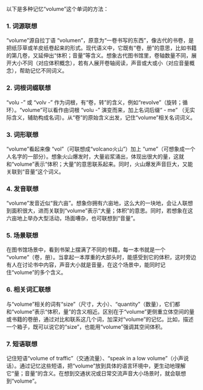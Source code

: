 以下是多种记忆“volume”这个单词的方法：
### 1. 词源联想
“volume”源自拉丁语 “volumen”，原意为“一卷书写的东西”，像古代的书卷，是把纸莎草或羊皮纸卷起来的形式。现代语义中，它既有“卷，册”的意思，比如书籍的第几卷，又延伸出“体积；音量”等含义。想象古代图书馆里，卷轴数量不同，展开大小不同（对应体积概念），若有人展开卷轴阅读，声音或大或小（对应音量概念），帮助记忆不同词义。
### 2. 词根词缀联想
“volu -” 或 “volv -” 作为词根，有“卷，转”的含义，例如“revolve”（旋转；循环）。“volume”可以看作由词根 “volu -” 演变而来，加上名词后缀“ - me” （无实际含义，辅助构成名词）。从“卷”的原始含义出发，记住“volume”相关名词词义。
### 3. 词形联想
“volume”看起来像 “vol”（可联想成“volcano火山”）加上 “ume”（可想象成一个人名字的一部分）。想象火山爆发时，大量岩浆涌出，体现出很大的量，这就和“volume”表示“体积；大量”的意思联系起来。同时，火山爆发声音巨大，又能关联到“音量”这个词义。
### 4. 发音联想
“volume”发音近似“我六亩”。想象你拥有六亩地，这么大的一块地，会让人联想到面积很大，进而关联到“volume”表示“大量；体积”的意思。同时，若想象在这六亩地上举办大型活动，场面嘈杂，也可联想到“音量”。
### 5. 场景联想
在图书馆场景中，看到书架上摆满了不同的书籍，每一本书就是一个 “volume”（卷，册）。当拿起一本厚重的大部头时，能感受到它的体积，这时旁边有人在讨论书中内容，声音大小就是音量，在这个场景中，能同时记住“volume”的多个含义。
### 6. 相关词汇联想
与“volume”相关的词有“size”（尺寸，大小）、“quantity”（数量），它们都和“volume”表示“体积，量”的含义相近。区别在于“volume”更侧重立体空间的量或书籍的卷册，通过对比和联系这几个词，加深对“volume”的记忆。比如，描述一个箱子，既可以说它的“size”，也能用“volume”强调其空间体积。
### 7. 短语联想
记住短语“volume of traffic”（交通流量）、“speak in a low volume”（小声说话）。通过记忆这些短语，把“volume”放到具体的语言环境中，更生动地理解它“量；音量”的含义。在想到交通状况或日常交流声音大小场景时，就会联想到“volume”。 